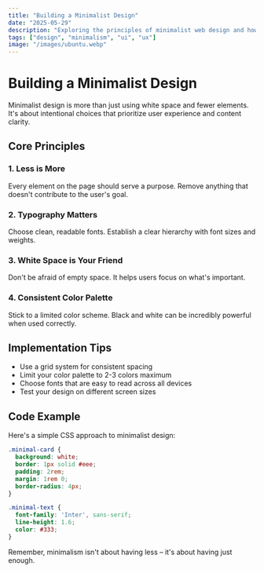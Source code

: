 ```yaml
---
title: "Building a Minimalist Design"
date: "2025-05-29"
description: "Exploring the principles of minimalist web design and how to implement them effectively."
tags: ["design", "minimalism", "ui", "ux"]
image: "/images/ubuntu.webp"
---
```


# Building a Minimalist Design

Minimalist design is more than just using white space and fewer elements. It's about intentional choices that prioritize user experience and content clarity.

## Core Principles

### 1. Less is More
Every element on the page should serve a purpose. Remove anything that doesn't contribute to the user's goal.

### 2. Typography Matters
Choose clean, readable fonts. Establish a clear hierarchy with font sizes and weights.

### 3. White Space is Your Friend
Don't be afraid of empty space. It helps users focus on what's important.

### 4. Consistent Color Palette
Stick to a limited color scheme. Black and white can be incredibly powerful when used correctly.

## Implementation Tips

- Use a grid system for consistent spacing
- Limit your color palette to 2-3 colors maximum
- Choose fonts that are easy to read across all devices
- Test your design on different screen sizes

## Code Example

Here's a simple CSS approach to minimalist design:

```css
.minimal-card {
  background: white;
  border: 1px solid #eee;
  padding: 2rem;
  margin: 1rem 0;
  border-radius: 4px;
}

.minimal-text {
  font-family: 'Inter', sans-serif;
  line-height: 1.6;
  color: #333;
}
```

Remember, minimalism isn't about having less – it's about having just enough.

